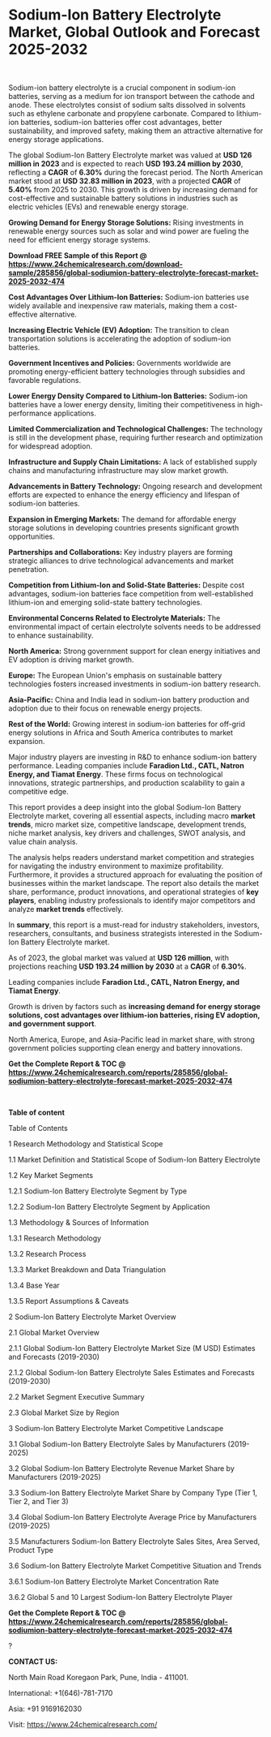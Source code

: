 <h1>Sodium-Ion Battery Electrolyte Market, Global Outlook and Forecast 2025-2032</h1><br/><p>Sodium-ion battery electrolyte is a crucial component in sodium-ion batteries, serving as a medium for ion transport between the cathode and anode. These electrolytes consist of sodium salts dissolved in solvents such as ethylene carbonate and propylene carbonate. Compared to lithium-ion batteries, sodium-ion batteries offer cost advantages, better sustainability, and improved safety, making them an attractive alternative for energy storage applications.</p>
 
 
 
 <p>The global Sodium-Ion Battery Electrolyte market was valued at <strong>USD 126 million in 2023</strong> and is expected to reach <strong>USD 193.24 million by 2030</strong>, reflecting a <strong>CAGR</strong> of <strong>6.30%</strong> during the forecast period. The North American market stood at <strong>USD 32.83 million in 2023</strong>, with a projected <strong>CAGR</strong> of <strong>5.40%</strong> from 2025 to 2030. This growth is driven by increasing demand for cost-effective and sustainable battery solutions in industries such as electric vehicles (EVs) and renewable energy storage.</p>
 
 
 
 <p><strong>Growing Demand for Energy Storage Solutions:</strong> Rising investments in renewable energy sources such as solar and wind power are fueling the need for efficient energy storage systems.</p>
 
 
 
 <div><b>Download FREE Sample of this Report @ <a href="https://www.24chemicalresearch.com/download-sample/285856/global-sodiumion-battery-electrolyte-forecast-market-2025-2032-474">https://www.24chemicalresearch.com/download-sample/285856/global-sodiumion-battery-electrolyte-forecast-market-2025-2032-474</a></b></div>
 
 
 
 <p><strong>Cost Advantages Over Lithium-Ion Batteries:</strong> Sodium-ion batteries use widely available and inexpensive raw materials, making them a cost-effective alternative.</p>
 
 
 
 <p><strong>Increasing Electric Vehicle (EV) Adoption:</strong> The transition to clean transportation solutions is accelerating the adoption of sodium-ion batteries.</p>
 
 
 
 <p><strong>Government Incentives and Policies:</strong> Governments worldwide are promoting energy-efficient battery technologies through subsidies and favorable regulations.</p>
 
 
 
 <p><strong>Lower Energy Density Compared to Lithium-Ion Batteries:</strong> Sodium-ion batteries have a lower energy density, limiting their competitiveness in high-performance applications.</p>
 
 
 
 <p><strong>Limited Commercialization and Technological Challenges:</strong> The technology is still in the development phase, requiring further research and optimization for widespread adoption.</p>
 
 
 
 <p><strong>Infrastructure and Supply Chain Limitations:</strong> A lack of established supply chains and manufacturing infrastructure may slow market growth.</p>
 
 
 
 <p><strong>Advancements in Battery Technology:</strong> Ongoing research and development efforts are expected to enhance the energy efficiency and lifespan of sodium-ion batteries.</p>
 
 
 
 <p><strong>Expansion in Emerging Markets:</strong> The demand for affordable energy storage solutions in developing countries presents significant growth opportunities.</p>
 
 
 
 <p><strong>Partnerships and Collaborations:</strong> Key industry players are forming strategic alliances to drive technological advancements and market penetration.</p>
 
 
 
 <p><strong>Competition from Lithium-Ion and Solid-State Batteries:</strong> Despite cost advantages, sodium-ion batteries face competition from well-established lithium-ion and emerging solid-state battery technologies.</p>
 
 
 
 <p><strong>Environmental Concerns Related to Electrolyte Materials:</strong> The environmental impact of certain electrolyte solvents needs to be addressed to enhance sustainability.</p>
 
 
 
 <p><strong>North America:</strong> Strong government support for clean energy initiatives and EV adoption is driving market growth.</p>
 
 
 
 <p><strong>Europe:</strong> The European Union&#39;s emphasis on sustainable battery technologies fosters increased investments in sodium-ion battery research.</p>
 
 
 
 <p><strong>Asia-Pacific:</strong> China and India lead in sodium-ion battery production and adoption due to their focus on renewable energy projects.</p>
 
 
 
 <p><strong>Rest of the World:</strong> Growing interest in sodium-ion batteries for off-grid energy solutions in Africa and South America contributes to market expansion.</p>
 
 
 
 <p>Major industry players are investing in R&D to enhance sodium-ion battery performance. Leading companies include <strong>Faradion Ltd., CATL, Natron Energy, and Tiamat Energy</strong>. These firms focus on technological innovations, strategic partnerships, and production scalability to gain a competitive edge.</p>
 
 
 
 <p>This report provides a deep insight into the global Sodium-Ion Battery Electrolyte market, covering all essential aspects, including macro <strong>market trends</strong>, micro market size, competitive landscape, development trends, niche market analysis, key drivers and challenges, SWOT analysis, and value chain analysis.</p>
 
 
 
 <p>The analysis helps readers understand market competition and strategies for navigating the industry environment to maximize profitability. Furthermore, it provides a structured approach for evaluating the position of businesses within the market landscape. The report also details the market share, performance, product innovations, and operational strategies of <strong>key players</strong>, enabling industry professionals to identify major competitors and analyze <strong>market trends</strong> effectively.</p>
 
 
 
 <p>In <strong>summary</strong>, this report is a must-read for industry stakeholders, investors, researchers, consultants, and business strategists interested in the Sodium-Ion Battery Electrolyte market.</p>
 
 
 
 <p>As of 2023, the global market was valued at <strong>USD 126 million</strong>, with projections reaching <strong>USD 193.24 million by 2030</strong> at a <strong>CAGR</strong> of <strong>6.30%</strong>.</p>
 
 
 
 <p>Leading companies include <strong>Faradion Ltd., CATL, Natron Energy, and Tiamat Energy</strong>.</p>
 
 
 
 <p>Growth is driven by factors such as <strong>increasing demand for energy storage solutions, cost advantages over lithium-ion batteries, rising EV adoption, and government support</strong>.</p>
 
 
 
 <p>North America, Europe, and Asia-Pacific lead in market share, with strong government policies supporting clean energy and battery innovations.</p>
 
 
 
 <div><b>Get the Complete Report & TOC @ <a href="https://www.24chemicalresearch.com/reports/285856/global-sodiumion-battery-electrolyte-forecast-market-2025-2032-474">https://www.24chemicalresearch.com/reports/285856/global-sodiumion-battery-electrolyte-forecast-market-2025-2032-474</a></b></div>
 
 
 
 <p><br />
 
 <b>Table of content</b></p>
 
 
 
 <p>Table of Contents<br />
 
 1 Research Methodology and Statistical Scope<br />
 
 1.1 Market Definition and Statistical Scope of Sodium-Ion Battery Electrolyte<br />
 
 1.2 Key Market Segments<br />
 
 1.2.1 Sodium-Ion Battery Electrolyte Segment by Type<br />
 
 1.2.2 Sodium-Ion Battery Electrolyte Segment by Application<br />
 
 1.3 Methodology & Sources of Information<br />
 
 1.3.1 Research Methodology<br />
 
 1.3.2 Research Process<br />
 
 1.3.3 Market Breakdown and Data Triangulation<br />
 
 1.3.4 Base Year<br />
 
 1.3.5 Report Assumptions & Caveats<br />
 
 2 Sodium-Ion Battery Electrolyte Market Overview<br />
 
 2.1 Global Market Overview<br />
 
 2.1.1 Global Sodium-Ion Battery Electrolyte Market Size (M USD) Estimates and Forecasts (2019-2030)<br />
 
 2.1.2 Global Sodium-Ion Battery Electrolyte Sales Estimates and Forecasts (2019-2030)<br />
 
 2.2 Market Segment Executive Summary<br />
 
 2.3 Global Market Size by Region<br />
 
 3 Sodium-Ion Battery Electrolyte Market Competitive Landscape<br />
 
 3.1 Global Sodium-Ion Battery Electrolyte Sales by Manufacturers (2019-2025)<br />
 
 3.2 Global Sodium-Ion Battery Electrolyte Revenue Market Share by Manufacturers (2019-2025)<br />
 
 3.3 Sodium-Ion Battery Electrolyte Market Share by Company Type (Tier 1, Tier 2, and Tier 3)<br />
 
 3.4 Global Sodium-Ion Battery Electrolyte Average Price by Manufacturers (2019-2025)<br />
 
 3.5 Manufacturers Sodium-Ion Battery Electrolyte Sales Sites, Area Served, Product Type<br />
 
 3.6 Sodium-Ion Battery Electrolyte Market Competitive Situation and Trends<br />
 
 3.6.1 Sodium-Ion Battery Electrolyte Market Concentration Rate<br />
 
 3.6.2 Global 5 and 10 Largest Sodium-Ion Battery Electrolyte Player</p>
 
 
 
 <div><b>Get the Complete Report & TOC @ <a href="https://www.24chemicalresearch.com/reports/285856/global-sodiumion-battery-electrolyte-forecast-market-2025-2032-474">https://www.24chemicalresearch.com/reports/285856/global-sodiumion-battery-electrolyte-forecast-market-2025-2032-474</a></b></div>
 
 
 
 <p>? </p>
 
 
 
 <p><b>CONTACT US:</b><br />
 
 North Main Road Koregaon Park, Pune, India - 411001.<br />
 
 International: +1(646)-781-7170<br />
 
 Asia: +91 9169162030<br />
 
 Visit: <a href="https://www.24chemicalresearch.com/">https://www.24chemicalresearch.com/</a></p>